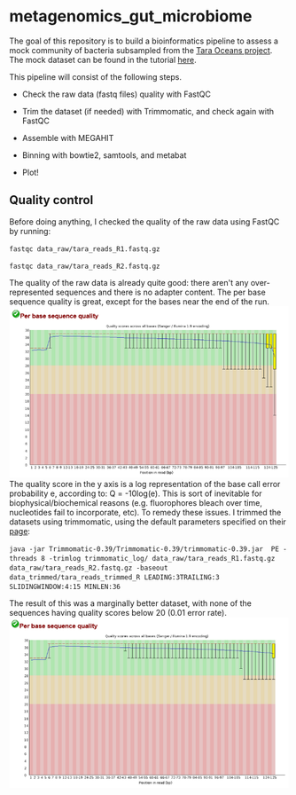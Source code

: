 # metagenomics_gut_microbiome

The goal of this repository is to build a bioinformatics pipeline to assess a mock community of bacteria subsampled from the [Tara Oceans project](http://ocean-microbiome.embl.de/companion.html). The mock dataset can be found in the tutorial [here](https://www.hadriengourle.com/tutorials/meta_assembly/).

This pipeline will consist of the following steps.

- Check the raw data (fastq files) quality with FastQC


- Trim the dataset (if needed) with Trimmomatic, and check again with FastQC
- Assemble with MEGAHIT
- Binning with bowtie2, samtools, and metabat
- Plot!

## Quality control

Before doing anything, I checked the quality of the raw data using FastQC by running:

`fastqc data_raw/tara_reads_R1.fastq.gz`

`fastqc data_raw/tara_reads_R2.fastq.gz`

The quality of the raw data is already quite good: there aren't any over-represented sequences and there is no adapter content. The per base sequence quality is great, except for the bases near the end of the run. ![tara_reads_R1](tara_reads_R1.PNG) The quality score in the y axis is a log representation of the base call error probability e, according to: Q = -10log(e). This is sort of inevitable for biophysical/biochemical reasons (e.g. fluorophores bleach over time, nucleotides fail to incorporate, etc). To remedy these issues. I trimmed the datasets using trimmomatic, using the default parameters specified on their [page](http://www.usadellab.org/cms/?page=trimmomatic):

  `java -jar Trimmomatic-0.39/Trimmomatic-0.39/trimmomatic-0.39.jar  PE -threads 8 -trimlog trimmomatic_log/ data_raw/tara_reads_R1.fastq.gz data_raw/tara_reads_R2.fastq.gz -baseout data_trimmed/tara_reads_trimmed_R LEADING:3TRAILING:3 SLIDINGWINDOW:4:15 MINLEN:36`
  
The result of this was a marginally better dataset, with none of the sequences having quality scores below 20 (0.01 error rate).
![tara_reads_R1_trimmed](tara_reads_R1_trimmed.PNG)
